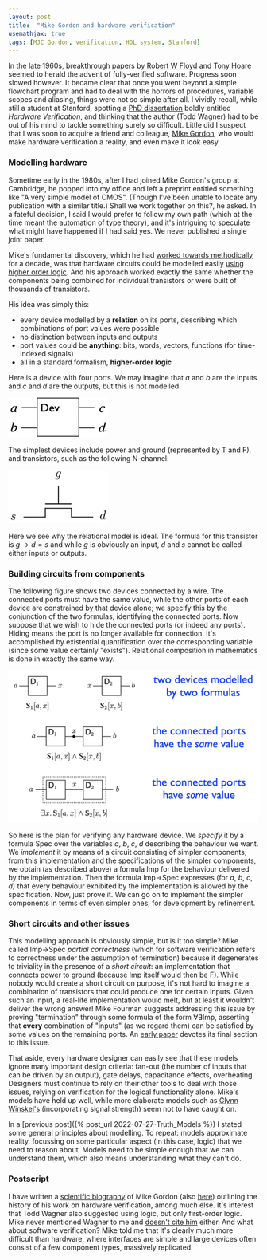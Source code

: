 ```yaml
---
layout: post
title:  "Mike Gordon and hardware verification"
usemathjax: true 
tags: [MJC Gordon, verification, HOL system, Stanford]
---
```


In the late 1960s, breakthrough papers by
[Robert W Floyd](/papers/FloydMeaning.pdf)
and [Tony Hoare](https://dl.acm.org/doi/10.1145/363235.363259)
seemed to herald the advent of fully-verified software.
Progress soon slowed however. 
It became clear that once you went beyond
a simple flowchart program and had to deal with 
the horrors of procedures, variable scopes
and aliasing, things were not so simple after all.
I vividly recall, while still a student at Stanford,
spotting a [PhD dissertation](https://searchworks.stanford.edu/view/982736) boldly entitled *Hardware Verification*,
and thinking that the author (Todd Wagner) had to be out of his mind
to tackle something surely so difficult. Little did I suspect that
I was soon to acquire a friend and colleague, 
[Mike Gordon](https://www.cl.cam.ac.uk/archive/mjcg/),
who would make hardware verification a reality, and even make it look easy.

### Modelling hardware

Sometime early in the 1980s, after I had joined Mike Gordon's
group at Cambridge, he popped into my office and left a preprint
entitled something like "A very simple model of CMOS".
(Though I've been unable to locate any publication with a similar title.)
Shall we work together on this?, he asked. In a fateful decision,
I said I would prefer to follow my own path (which at the time meant
the automation of type theory), and it's intriguing to speculate what 
might have happened if I had said yes. 
We never published a single joint paper.

Mike's fundamental discovery, which he had [worked towards methodically](https://arxiv.org/abs/1806.04002)
for a decade, was that hardware circuits could be modelled easily
[using higher order logic](https://www.cl.cam.ac.uk/techreports/UCAM-CL-TR-77.html). 
And his approach worked exactly the same
whether the components being combined for individual transistors
or were built of thousands of transistors.

His idea was simply this: 

* every device modelled by a **relation** on its ports, describing which combinations of port values were possible
* no distinction between inputs and outputs
* port values could be **anything**: bits, words, vectors, functions (for time-indexed signals)
* all in a standard formalism, **higher-order logic**

Here is a device with four ports. We may imagine that $a$ and $b$ are the
inputs and $c$ and $d$ are the outputs, but this is not modelled.

<img src="/images/hw-device.png" alt="hardware device" width="200"/>

The simplest devices include power and ground (represented by T and F),
and transistors, such as the following N-channel:

<img src="/images/transistor.png" alt="n-channel transistor" width="200"/>

Here we see why the relational model is ideal. The formula for this
transistor is $g\to d=s$ and while $g$ is obviously an input, 
$d$ and $s$ cannot be called either inputs or outputs.

### Building circuits from components

The following figure shows two devices connected by a wire.
The connected ports must have the same value,
while the other ports of each device are constrained by that device alone;
we specify this by the conjunction of the two formulas, identifying the
connected ports.
Now suppose that we wish to hide the connected ports (or indeed any ports).
Hiding means the port is no longer available for connection.
It's accomplished by
existential quantification over the corresponding variable
(since some value certainly "exists").
Relational composition in mathematics is done in exactly the same way.

<img src="/images/compose-devices.png" alt="composing devices" width="800"/>

So here is the plan for verifying any hardware device.
We *specify* it by a formula Spec over the variables $a$, $b$, $c$, $d$ 
describing the behaviour we want.
We *implement* it by means of a circuit consisting of simpler components;
from this implementation and the specifications of the simpler components,
we obtain (as described above) a formula Imp for the behaviour delivered by the implementation.
Then the formula Imp$\to$Spec expresses (for $a$, $b$, $c$, $d$)
that every behaviour exhibited by the implementation is allowed by the 
specification. Now, just prove it.
We can go on to implement the simpler components in terms of even simpler
ones, for development by refinement.

### Short circuits and other issues

This modelling approach is obviously simple, but is it too simple?
Mike called Imp$\to$Spec *partial correctness* (which for software
verification refers to correctness under the assumption of termination)
because it degenerates to triviality in the presence of a *short circuit*:
an implementation that connects power to ground (because Imp itself would
then be F). While nobody would create a short circuit on purpose, it's not
hard to imagine a combination of transistors that could produce one for
certain inputs. Given such an input, a real-life implementation would melt,
but at least it wouldn't deliver the wrong answer! 
Mike Fourman suggests addressing this 
issue by proving "termination" through some formula of the form $\forall\exists$Imp,
asserting that **every** combination of "inputs" (as we regard them)
can be satisfied by some values on the remaining ports.
An [early paper](https://www.cl.cam.ac.uk/techreports/UCAM-CL-TR-91.html) 
devotes its final section to this issue.

That aside, every hardware designer can easily see that these models
ignore many important design criteria: fan-out (the number of inputs that can be driven by an output), gate delays, capacitance effects, overheating.
Designers must continue to rely on their other tools to deal with those issues, 
relying on verification for the logical functionality alone.
Mike's models have held up well, while more elaborate models
such as
[Glynn Winskel's](https://www.cl.cam.ac.uk/techreports/UCAM-CL-TR-105.html) 
(incorporating signal strength) seem not to have caught on.

In a [previous post]({% post_url 2022-07-27-Truth_Models %})
I stated some general principles about modelling.
To repeat: models approximate reality, focussing on some particular aspect
(in this case, logic) that we need to reason about.
Models need to be simple enough that we can understand them, which 
also means understanding what they can't do.

### Postscript

I have written a [scientific biography](http://doi.org/10.1098/rsbm.2018.0019) 
of Mike Gordon (also [here](https://arxiv.org/abs/1806.04002))
outlining the history of his work on hardware verification, among much else. 
It's interest that Todd Wagner also suggested using logic, but only
first-order logic. Mike never mentioned Wagner to me and 
[doesn't cite him](https://www.cl.cam.ac.uk/techreports/UCAM-CL-TR-91.html) either.
And what about software verification?
Mike told me that it's clearly much more difficult than hardware, 
where interfaces are simple and large devices often consist of a few
component types, massively replicated.
